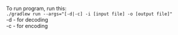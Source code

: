 To run program, run this: <br>
  ```./gradlew run --args="[-d|-c] -i [input file] -o [output file]"``` <br>
-d - for decoding <br>
-c - for encoding <br>

